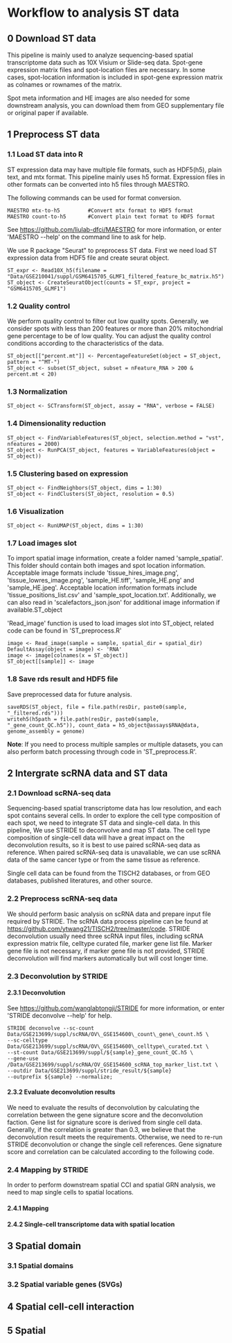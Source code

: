 # Workflow to analysis ST data

## 0 Download ST data

This pipeline is mainly used to analyze sequencing-based spatial transcriptome data such as 10X Visium or Slide-seq data. Spot-gene expression matrix files and spot-location files are necessary. In some cases, spot-location information is included in spot-gene expression matrix as colnames or rownames of the matrix.

Spot meta information and HE images are also needed for some downstream analysis, you can download them from GEO supplementary file or original paper if available.

## 1 Preprocess ST data

### 1.1 Load ST data into R

ST expression data may have multiple file formats, such as HDF5(h5), plain text, and mtx format. This pipeline mainly uses h5 format. Expression files in other formats can be converted into h5 files through MAESTRO.

The following commands can be used for format conversion.&#x20;

    MAESTRO mtx-to-h5	      #Convert mtx format to HDF5 format
    MAESTRO count-to-h5       #Convert plain text format to HDF5 format

See <https://github.com/liulab-dfci/MAESTRO> for more information, or enter 'MAESTRO --help' on the command line to ask for help.

We use R package "Seurat" to preprocess ST data. First we need load ST expression data from HDF5 file and create seurat object.

    ST_expr <- Read10X_h5(filename = "Data/GSE210041/suppl/GSM6415705_GLMF1_filtered_feature_bc_matrix.h5")
    ST_object <- CreateSeuratObject(counts = ST_expr, project = "GSM6415705_GLMF1")

### 1.2 Quality control

We perform quality control to filter out low quality spots. Generally, we consider spots with less than 200 features or more than 20% mitochondrial gene percentage to be of low quality. You can adjust the quality control conditions according to the characteristics of the data.

    ST_object[["percent.mt"]] <- PercentageFeatureSet(object = ST_object, pattern = "^MT-")
    ST_object <- subset(ST_object, subset = nFeature_RNA > 200 & percent.mt < 20)

### 1.3 Normalization

    ST_object <- SCTransform(ST_object, assay = "RNA", verbose = FALSE)

### 1.4 Dimensionality reduction

    ST_object <- FindVariableFeatures(ST_object, selection.method = "vst", nfeatures = 2000)
    ST_object <- RunPCA(ST_object, features = VariableFeatures(object = ST_object))

### 1.5 Clustering based on expression

    ST_object <- FindNeighbors(ST_object, dims = 1:30)
    ST_object <- FindClusters(ST_object, resolution = 0.5)

### 1.6 Visualization

    ST_object <- RunUMAP(ST_object, dims = 1:30)

### 1.7 Load images slot

To import spatial image information, create a folder named 'sample\_spatial'. This folder should contain both images and spot location information. Acceptable image formats include 'tissue\_hires\_image.png', 'tissue\_lowres\_image.png', 'sample\_HE.tiff', 'sample\_HE.png' and 'sample\_HE.jpeg'. Acceptable location information formats include 'tissue\_positions\_list.csv' and 'sample\_spot\_location.txt'. Additionally, we can also read in 'scalefactors\_json.json' for additional image information if available.ST\_object

'Read\_image' function is used to load images slot into ST\_object, related code can be found in 'ST\_preprocess.R'

    image <- Read_image(sample = sample, spatial_dir = spatial_dir)
    DefaultAssay(object = image) <- 'RNA'
    image <- image[colnames(x = ST_object)]
    ST_object[[sample]] <- image

### 1.8 Save rds result and HDF5 file

Save preprocessed data for future analysis.&#x20;

    saveRDS(ST_object, file = file.path(resDir, paste0(sample, "_filtered.rds")))
    writeh5(h5path = file.path(resDir, paste0(sample, "_gene_count_QC.h5")), count_data = h5_object@assays$RNA@data, genome_assembly = genome)

**Note**: If you need to process multiple samples or multiple datasets, you can also perform batch processing through code in 'ST\_preprocess.R'.

## 2 Intergrate scRNA data and ST data

### 2.1 Download scRNA-seq data

Sequencing-based spatial transcriptome data has low resolution, and each spot contains several cells. In order to explore the cell type composition of each spot, we need to integrate ST data and single-cell data. In this pipeline, We use STRIDE to deconvolve and map ST data. The cell type composition of single-cell data will have a great impact on the deconvolution results, so it is best to use paired scRNA-seq data as reference. When paired scRNA-seq data is unavaliable, we can use scRNA data of the same cancer type or from the same tissue as reference.&#x20;

Single cell data can be found from the TISCH2 databases, or from GEO databases, published literatures, and other source.

### 2.2 Preprocess scRNA-seq data

We should perform basic analysis on scRNA data and prepare input file required by STRIDE. The scRNA data process pipeline can be found at <https://github.com/ytwang21/TISCH2/tree/master/code>. STRIDE deconvolution usually need three scRNA input files, including scRNA expression matrix file, celltype curated file, marker gene list file. Marker gene file is not necessary, if marker gene file is not provided, STRIDE deconvolution will find markers automatically but will cost longer time.&#x20;

### 2.3 Deconvolution by STRIDE

#### 2.3.1 Deconvolution

See <https://github.com/wanglabtongji/STRIDE> for more information, or enter 'STRIDE deconvolve --help' for help.

    STRIDE deconvolve --sc-count Data/GSE213699/suppl/scRNA/OV\_GSE154600\_count\_gene\_count.h5 \ 
    --sc-celltype Data/GSE213699/suppl/scRNA/OV\_GSE154600\_celltype\_curated.txt \ 
    --st-count Data/GSE213699/suppl/${sample}_gene_count_QC.h5 \ 
    --gene-use /Data/GSE213699/suppl/scRNA/OV_GSE154600_scRNA_top_marker_list.txt \ 
    --outdir Data/GSE213699/suppl/stride_result/${sample} 
    --outprefix ${sample} --normalize;


#### 2.3.2 Evaluate deconvolution results

We need to evaluate the results of deconvolution by calculating the correlation between the gene signature score and the deconvolution faction. Gene list for signature score is derived from single cell data. Generally, if the correlation is greater than 0.3, we believe that the deconvolution result meets the requirements. Otherwise, we need to re-run STRIDE deconvolution or change the single cell references. Gene signature score and correlation can be calculated according to the following code.

### 2.4 Mapping by STRIDE

In order to perform downstream spatial CCI and spatial GRN analysis, we need to map single cells to spatial locations.

#### 2.4.1 Mapping



#### 2.4.2 Single-cell transcriptome data with spatial location





## 3 Spatial domain



### 3.1 Spatial domains



### 3.2 Spatial variable genes (SVGs)



## 4 Spatial cell-cell interaction

## 5 Spatial
